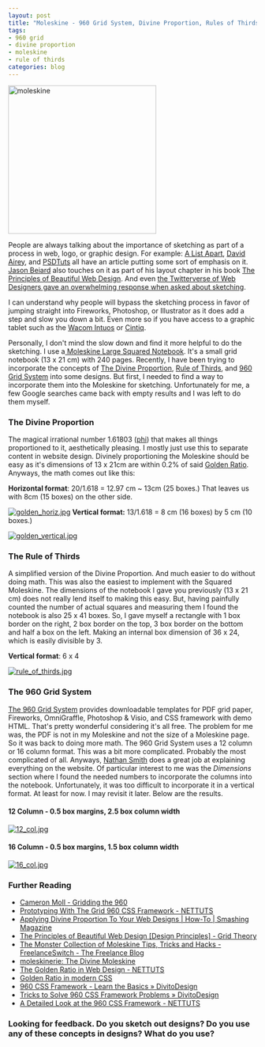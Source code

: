 ```yaml
--- 
layout: post
title: "Moleskine - 960 Grid System, Divine Proportion, Rules of Thirds"
tags: 
- 960 grid
- divine proportion
- moleskine
- rule of thirds
categories: blog
---
```

<img class="aligncenter size-medium wp-image-264" title="moleskine" src="http://www.johntwang.com/blogturbo.paulstamatiou.com/uploads/2008/12/moleskine_2029_16939658-300x300.jpg" alt="moleskine" width="300" height="300" />

People are always talking about the importance of sketching as part of a process in web, logo, or graphic design. For example: <a href="http://www.alistapart.com/articles/sketchingincode">A List Apart</a>, <a href="http://www.davidairey.com/my-logo-design-process/">David Airey</a>, and <a href="http://psdtuts.com/drawing/the-role-of-sketching-in-the-design-process/">PSDTuts</a> all have an article putting some sort of emphasis on it. <a href="http://www.jasongraphix.com/about">Jason Beiard</a> also touches on it as part of his layout chapter in his book <a href="http://www.sitepoint.com/article/principles-beautiful-web-design/3/">The Principles of Beautiful Web Design</a>. And even <a href="http://www.johntwang.com/blog/2008/12/18/to-sketch-or-not-to-sketch-that-is-the-twitter-question/">the Twitterverse of Web Designers gave an overwhelming response when asked about sketching</a>.

I can understand why people will bypass the sketching process in favor of jumping straight into Fireworks, Photoshop, or Illustrator as it does add a step and slow you down a bit. Even more so if you have access to a graphic tablet such as the <a href="http://www.wacom.com/intuos/index.php">Wacom Intuos</a> or <a href="http://www.wacom.com/cintiq/index.php">Cintiq</a>.

Personally, I don't mind the slow down and find it more helpful to do the sketching. I use a<a href="http://www.moleskine.com/eng/_interni/catalogo/Cat_int/catalogo_notebooks.htm"> Moleskine Large Squared Notebook</a>. It's a small grid notebook (13 x 21 cm) with 240 pages. Recently, I have been trying to incorporate the concepts of <a href="http://en.wikipedia.org/wiki/Golden_ratio">The Divine Proportion</a>, <a href="http://en.wikipedia.org/wiki/Rule_of_thirds">Rule of Thirds</a>, and <a href="http://960.gs/">960 Grid System</a> into some designs. But first, I needed to find a way to incorporate them into the Moleskine for sketching. Unfortunately for me, a few Google searches came back with empty results and I was left to do them myself.

<h3>The Divine Proportion</h3>
The magical irrational number 1.61803 (<a href="http://en.wikipedia.org/wiki/Phi_(letter)">phi</a>) that makes all things proportioned to it, aesthetically pleasing. I mostly just use this to separate content in website design. Divinely proportioning the Moleskine should be easy as it's dimensions of 13 x 21cm are within 0.2% of said <a href="http://en.wikipedia.org/wiki/Golden_ratio">Golden Ratio</a>. Anyways, the math comes out like this:

<strong>Horizontal format</strong>: 20/1.618 = 12.97 cm ~ 13cm (25 boxes.) That leaves us with 8cm (15 boxes) on the other side.

<a class="thickbox" title="Divine Proportion - Horizontally" href="http://www.johntwang.com/blog/wp-content/gallery/moleskine/golden_horiz.jpg"><img class="ngg-singlepic ngg-none" src="http://www.johntwang.com/blog/wp-content/gallery/moleskine/thumbs/thumbs_golden_horiz.jpg" alt="golden_horiz.jpg" /></a>
<strong>Vertical format:</strong> 13/1.618 = 8 cm (16 boxes) by 5 cm (10 boxes.)

<a class="thickbox" title="Divine Proportion - Vertically" href="http://www.johntwang.com/blog/wp-content/gallery/moleskine/golden_vertical.jpg"><img class="ngg-singlepic ngg-none" src="http://www.johntwang.com/blog/wp-content/gallery/moleskine/thumbs/thumbs_golden_vertical.jpg" alt="golden_vertical.jpg" /></a>
<h3>The Rule of Thirds</h3>
A simplified version of the Divine Proportion. And much easier to do without doing math. This was also the easiest to implement with the Squared Moleskine. The dimensions of the notebook I gave you previously (13 x 21 cm) does not really lend itself to making this easy. But, having painfully counted the number of actual squares and measuring them I found the notebook is also 25 x 41 boxes. So, I gave myself a rectangle with 1 box border on the right, 2 box border on the top, 3 box border on the bottom and half a box on the left. Making an internal box dimension of 36 x 24, which is easily divisible by 3.

<strong>Vertical format</strong>: 6 x 4

<a class="thickbox" title="Rule of Thirds - Vertically" href="http://www.johntwang.com/blog/wp-content/gallery/moleskine/rule_of_thirds.jpg"><img class="ngg-singlepic ngg-none" src="http://www.johntwang.com/blog/wp-content/gallery/moleskine/thumbs/thumbs_rule_of_thirds.jpg" alt="rule_of_thirds.jpg" /></a>
<h3>The 960 Grid System</h3>
<a href="http://960.gs/">The 960 Grid System</a> provides downloadable templates for PDF grid paper, Fireworks, OmniGraffle, Photoshop &amp; Visio, and CSS framework with demo HTML. That's pretty wonderful considering it's all free. The problem for me was, the PDF is not in my Moleskine and not the size of a Moleskine page. So it was back to doing more math. The 960 Grid System uses a 12 column or 16 column format. This was a bit more complicated. Probably the most complicated of all. Anyways, <a href="http://sonspring.com/">Nathan Smith</a> does a great job at explaining everything on the website. Of particular interest to me was the <em>Dimensions </em>section where I found the needed numbers to incorporate the columns into the notebook. Unfortunately, it was too difficult to incorporate it in a vertical format. At least for now. I may revisit it later. Below are the results.
<h4>12 Column - 0.5 box margins, 2.5 box column width</h4>
<a class="thickbox" title="960 Grid System - 12 columns" href="http://www.johntwang.com/blog/wp-content/gallery/moleskine/12_col.jpg"><img class="ngg-singlepic ngg-none" src="http://www.johntwang.com/blog/wp-content/gallery/moleskine/thumbs/thumbs_12_col.jpg" alt="12_col.jpg" /></a>
<h4>16 Column - 0.5 box margins, 1.5 box column width</h4>
<a class="thickbox" title="960 Grid System - 16 columns" href="http://www.johntwang.com/blog/wp-content/gallery/moleskine/16_col.jpg"><img class="ngg-singlepic ngg-none" src="http://www.johntwang.com/blog/wp-content/gallery/moleskine/thumbs/thumbs_16_col.jpg" alt="16_col.jpg" /></a>

<h3>Further Reading</h3>
<ul>
	<li><a href="http://www.cameronmoll.com/archives/2006/12/gridding_the_960/">Cameron Moll - Gridding the 960</a></li>
	<li><a href="http://nettuts.com/tutorials/html-css-techniques/prototyping-with-the-grid-960-css-framework/">Prototyping With The Grid 960 CSS Framework - NETTUTS</a></li>
	<li><a href="http://www.smashingmagazine.com/2008/05/29/applying-divine-proportion-to-web-design/">Applying Divine Proportion To Your Web Designs | How-To | Smashing Magazine</a></li>
	<li><a href="http://www.sitepoint.com/article/principles-beautiful-web-design/3/">The Principles of Beautiful Web Design [Design Principles] - Grid Theory</a></li>
	<li><a href="http://freelanceswitch.com/productivity/the-monster-collection-of-moleskine-tips-tricks-and-hacks/">The Monster Collection of Moleskine Tips, Tricks and Hacks - FreelanceSwitch - The Freelance Blog</a></li>
	<li><a href="http://www.moleskinerie.com/2005/09/the_divine_mole.html">moleskinerie: The Divine Moleskine</a></li>
	<li><a href="http://nettuts.com/tutorials/other/the-golden-ratio-in-web-design">The Golden Ratio in Web Design - NETTUTS</a></li>
	<li><a href="http://cssglobe.com/post/3117/golden-ratio-in-modern-css">Golden Ratio in modern CSS</a></li>
	<li><a href="http://www.divitodesign.com/2008/12/960-css-framework-learn-basics/">960 CSS Framework - Learn the Basics &raquo; DivitoDesign</a></li>
	<li><a href="http://www.divitodesign.com/2009/01/tricks-to-solve-960-css-framework-problems/">Tricks to Solve 960 CSS Framework Problems &raquo; DivitoDesign</a></li>
	<li><a href="http://nettuts.com/videos/screencasts/a-detailed-look-at-the-960-css-framework/">A Detailed Look at the 960 CSS Framework - NETTUTS</a></li>
</ul>

<h3>Looking for feedback. Do you sketch out designs? Do you use any of these concepts in designs? What do you use?</h3>